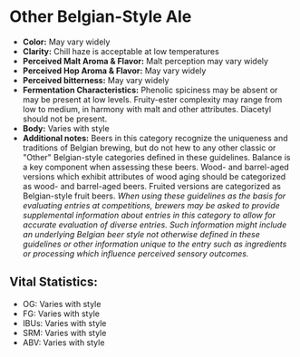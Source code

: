 # Other Belgian-Style Ale

- **Color:** May vary widely
- **Clarity:** Chill haze is acceptable at low temperatures
- **Perceived Malt Aroma & Flavor:** Malt perception may vary widely
- **Perceived Hop Aroma & Flavor:** May vary widely
- **Perceived bitterness:** May vary widely
- **Fermentation Characteristics:** Phenolic spiciness may be absent or may be present at low levels. Fruity-ester complexity may range from low to medium, in harmony with malt and other attributes. Diacetyl should not be present.
- **Body:** Varies with style
- **Additional notes:** Beers in this category recognize the uniqueness and traditions of Belgian brewing, but do not hew to any other classic or "Other" Belgian-style categories defined in these guidelines. Balance is a key component when assessing these beers. Wood- and barrel-aged versions which exhibit attributes of wood aging should be categorized as wood- and barrel-aged beers. Fruited versions are categorized as Belgian-style fruit beers. _When using these guidelines as the basis for evaluating entries at competitions, brewers may be asked to provide supplemental information about entries in this category to allow for accurate evaluation of diverse entries. Such information might include an underlying Belgian beer style not otherwise defined in these guidelines or other information unique to the entry such as ingredients or processing which influence perceived sensory outcomes._

## Vital Statistics:

- OG: Varies with style
- FG: Varies with style
- IBUs: Varies with style
- SRM: Varies with style
- ABV: Varies with style
